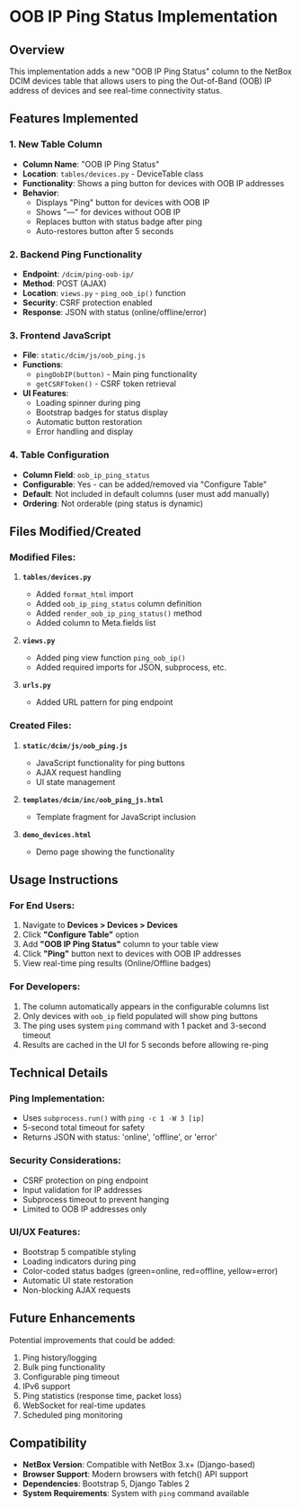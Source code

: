 # OOB IP Ping Status Implementation

## Overview

This implementation adds a new "OOB IP Ping Status" column to the NetBox DCIM devices table that allows users to ping the Out-of-Band (OOB) IP address of devices and see real-time connectivity status.

## Features Implemented

### 1. New Table Column

- **Column Name**: "OOB IP Ping Status"
- **Location**: `tables/devices.py` - DeviceTable class
- **Functionality**: Shows a ping button for devices with OOB IP addresses
- **Behavior**:
  - Displays "Ping" button for devices with OOB IP
  - Shows "—" for devices without OOB IP
  - Replaces button with status badge after ping
  - Auto-restores button after 5 seconds

### 2. Backend Ping Functionality

- **Endpoint**: `/dcim/ping-oob-ip/`
- **Method**: POST (AJAX)
- **Location**: `views.py` - `ping_oob_ip()` function
- **Security**: CSRF protection enabled
- **Response**: JSON with status (online/offline/error)

### 3. Frontend JavaScript

- **File**: `static/dcim/js/oob_ping.js`
- **Functions**:
  - `pingOobIP(button)` - Main ping functionality
  - `getCSRFToken()` - CSRF token retrieval
- **UI Features**:
  - Loading spinner during ping
  - Bootstrap badges for status display
  - Automatic button restoration
  - Error handling and display

### 4. Table Configuration

- **Column Field**: `oob_ip_ping_status`
- **Configurable**: Yes - can be added/removed via "Configure Table"
- **Default**: Not included in default columns (user must add manually)
- **Ordering**: Not orderable (ping status is dynamic)

## Files Modified/Created

### Modified Files:

1. **`tables/devices.py`**
   - Added `format_html` import
   - Added `oob_ip_ping_status` column definition
   - Added `render_oob_ip_ping_status()` method
   - Added column to Meta.fields list

2. **`views.py`**
   - Added ping view function `ping_oob_ip()`
   - Added required imports for JSON, subprocess, etc.

3. **`urls.py`**
   - Added URL pattern for ping endpoint

### Created Files:

1. **`static/dcim/js/oob_ping.js`**
   - JavaScript functionality for ping buttons
   - AJAX request handling
   - UI state management

2. **`templates/dcim/inc/oob_ping_js.html`**
   - Template fragment for JavaScript inclusion

3. **`demo_devices.html`**
   - Demo page showing the functionality

## Usage Instructions

### For End Users:

1. Navigate to **Devices > Devices > Devices**
2. Click **"Configure Table"** option
3. Add **"OOB IP Ping Status"** column to your table view
4. Click **"Ping"** button next to devices with OOB IP addresses
5. View real-time ping results (Online/Offline badges)

### For Developers:

1. The column automatically appears in the configurable columns list
2. Only devices with `oob_ip` field populated will show ping buttons
3. The ping uses system `ping` command with 1 packet and 3-second timeout
4. Results are cached in the UI for 5 seconds before allowing re-ping

## Technical Details

### Ping Implementation:

- Uses `subprocess.run()` with `ping -c 1 -W 3 [ip]`
- 5-second total timeout for safety
- Returns JSON with status: 'online', 'offline', or 'error'

### Security Considerations:

- CSRF protection on ping endpoint
- Input validation for IP addresses
- Subprocess timeout to prevent hanging
- Limited to OOB IP addresses only

### UI/UX Features:

- Bootstrap 5 compatible styling
- Loading indicators during ping
- Color-coded status badges (green=online, red=offline, yellow=error)
- Automatic UI state restoration
- Non-blocking AJAX requests

## Future Enhancements

Potential improvements that could be added:

1. Ping history/logging
2. Bulk ping functionality
3. Configurable ping timeout
4. IPv6 support
5. Ping statistics (response time, packet loss)
6. WebSocket for real-time updates
7. Scheduled ping monitoring

## Compatibility

- **NetBox Version**: Compatible with NetBox 3.x+ (Django-based)
- **Browser Support**: Modern browsers with fetch() API support
- **Dependencies**: Bootstrap 5, Django Tables 2
- **System Requirements**: System with `ping` command available
